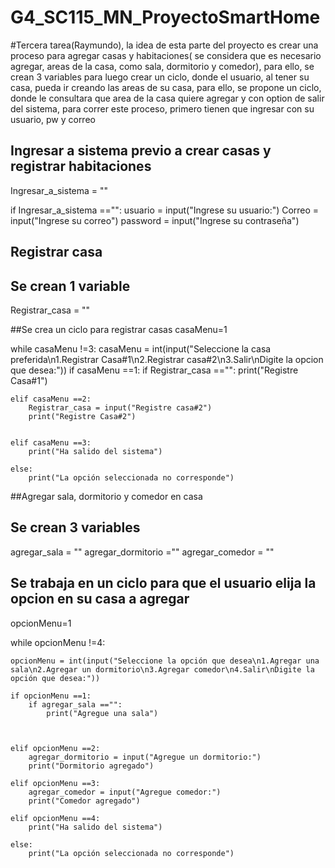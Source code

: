 # G4_SC115_MN_ProyectoSmartHome


#Tercera tarea(Raymundo), la idea de esta parte del proyecto es crear una proceso para agregar  casas y habitaciones( se considera que es necesario agregar, areas de la casa, como sala, dormitorio y comedor), para ello, se crean 3 variables para luego crear un ciclo, donde el usuario, al tener su casa, pueda ir creando las areas de su casa, para ello, se propone un ciclo, donde le consultara que area de la casa quiere agregar y con option de salir del sistema, para correr este proceso, primero tienen que ingresar con su usuario, pw y correo

## Ingresar a sistema previo a crear casas y registrar habitaciones
Ingresar_a_sistema = ""

if Ingresar_a_sistema =="":
        usuario = input("Ingrese su usuario:")
        Correo = input("Ingrese su correo")
        password = input("Ingrese su contraseña")
        
## Registrar casa
## Se crean 1 variable

Registrar_casa = ""

##Se crea un ciclo para registrar casas
casaMenu=1

while   casaMenu !=3:
    casaMenu = int(input("Seleccione la casa preferida\n1.Registrar Casa#1\n2.Registrar casa#2\n3.Salir\nDigite la opcion que desea:"))
    if casaMenu ==1:
        if Registrar_casa =="":
            print("Registre Casa#1")
           
        
    elif casaMenu ==2:
        Registrar_casa = input("Registre casa#2")
        print("Registre Casa#2")

                  
    elif casaMenu ==3:
        print("Ha salido del sistema")

    else:
        print("La opción seleccionada no corresponde")


##Agregar sala, dormitorio y comedor en casa        
## Se crean 3 variables
agregar_sala = ""
agregar_dormitorio =""
agregar_comedor = ""

##  Se trabaja en un ciclo para que el usuario elija la opcion en su casa a agregar
opcionMenu=1

while opcionMenu !=4:

    opcionMenu = int(input("Seleccione la opción que desea\n1.Agregar una sala\n2.Agregar un dormitorio\n3.Agregar comedor\n4.Salir\nDigite la opción que desea:"))

    if opcionMenu ==1:
        if agregar_sala =="":
            print("Agregue una sala")
            
            
            
    elif opcionMenu ==2:
        agregar_dormitorio = input("Agregue un dormitorio:")
        print("Dormitorio agregado")
        
    elif opcionMenu ==3:
        agregar_comedor = input("Agregue comedor:")
        print("Comedor agregado")

    elif opcionMenu ==4:
        print("Ha salido del sistema")

    else:
        print("La opción seleccionada no corresponde")

